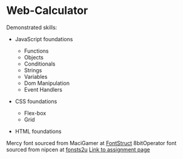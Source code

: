 # Web-Calculator
Demonstrated skills:

* JavaScript foundations
  * Functions
  * Objects
  * Conditionals
  * Strings
  * Variables
  * Dom Manipulation
  * Event Handlers

* CSS foundations
  * Flex-box
  * Grid

* HTML foundations

Mercy font sourced from MaciGamer at [FontStruct](https://fontstruct.com/fontstructors/970079/maxigamer)
8bitOperator font sourced from nipcen at [fonsts2u](https://fonts2u.com/8bitoperator-jve-regular.font)
[Link to assignment page](https://www.theodinproject.com/lessons/foundations-calculator)
